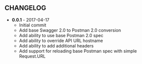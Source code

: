 CHANGELOG
---------
- **0.0.1** - 2017-04-17
  - Initial commit
  - Add base Swagger 2.0 to Postman 2.0 conversion
  - Add ability to use base Postman 2.0 spec
  - Add ability to override API URL hostname
  - Add ability to add additional headers
  - Add support for reloading base Postman spec with simple Request.URL